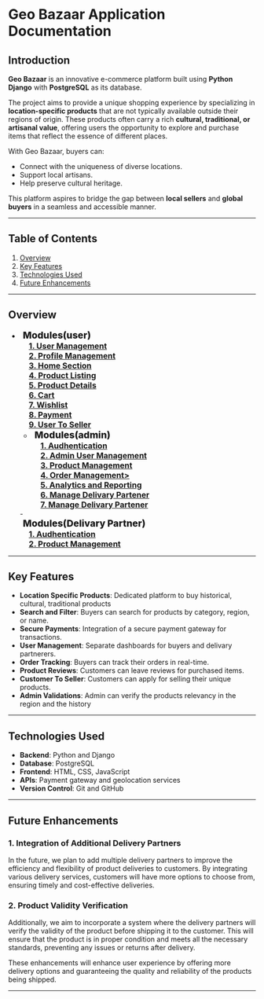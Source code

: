 # Geo Bazaar Application Documentation

## Introduction

**Geo Bazaar** is an innovative e-commerce platform built using **Python Django** with **PostgreSQL** as its database. 

The project aims to provide a unique shopping experience by specializing in **location-specific products** that are not typically available outside their regions of origin. These products often carry a rich **cultural, traditional, or artisanal value**, offering users the opportunity to explore and purchase items that reflect the essence of different places.

With Geo Bazaar, buyers can:
- Connect with the uniqueness of diverse locations.
- Support local artisans.
- Help preserve cultural heritage.

This platform aspires to bridge the gap between **local sellers** and **global buyers** in a seamless and accessible manner.

---

## Table of Contents

1. [Overview](#overview)  
2. [Key Features](#key-features)  
3. [Technologies Used](#technologies-used)   
7. [Future Enhancements](#future-enhancements)  

---
## Overview
- <div style="font-size:19px;padding-left:6px;font-weight:800;">
     Modules(user)<br>
      <a href="audhentication" style="font-size: 16px;font-weight:700;padding-left:12px;">1. User Management</a><br>
      <a href="profile" style="font-size: 16px;font-weight:700;padding-left:12px;">2. Profile Management</a><br>
      <a href="home" style="font-size: 16px;font-weight:700;padding-left:12px;">3. Home Section</a><br>
      <a href="product_listing" style="font-size: 16px;font-weight:700;padding-left:12px;">4. Product Listing</a><br> 
      <a href="product_details" style="font-size: 16px;font-weight:700;padding-left:12px;">5. Product Details</a><br> 
      <a href="cart" style="font-size: 16px;font-weight:700;padding-left:12px;">6. Cart</a><br> 
      <a href="wishlist" style="font-size: 16px;font-weight:700;padding-left:12px;">7. Wishlist</a><br> 
      <a href="payment" style="font-size: 16px;font-weight:700;        padding-left:12px;">8. Payment</a><br> 
      <a href="user_to_seller" style="font-size: 16px;font-weight:700;        padding-left:12px;">9. User To Seller</a><br> 
  </div>

  - <div style="font-size:19px;padding-left:6px;font-weight:800;">
     Modules(admin)<br>
      <a href="admin_audhenticato" style="font-size: 16px;font-weight:700;padding-left:12px;">1. Audhentication</a><br>
       <a href="admin_user_management" style="font-size: 16px;font-weight:700;padding-left:12px;">2. Admin User Management</a><br> 
      <a href="admin_product_management" style="font-size: 16px;font-weight:700;padding-left:12px;">3. Product Management</a><br>
      <a href="admin_order_management" style="font-size: 16px;font-weight:700;padding-left:12px;">4. Order Management><br>
      <a href="admin_reports_and_analytics" style="font-size: 16px;font-weight:700;padding-left:12px;">5. Analytics and Reporting</a><br> 
      <a href="admin_delivary_partner" style="font-size: 16px;font-weight:700;padding-left:12px;">6. Manage Delivary Partener</a><br> 
      <a href="admin_product_verification" style="font-size: 16px;font-weight:700;padding-left:12px;">7. Manage Delivary Partener</a><br> 
  </div>
  - <div style="font-size:19px;padding-left:6px;font-weight:800;">
     Modules(Delivary Partner)<br>
      <a href="delivary_audhentication" style="font-size: 16px;font-weight:700;padding-left:12px;">1. Audhentication</a><br>
      <a href="delivary_opearions" style="font-size: 16px;font-weight:700;padding-left:12px;">2. Product Management</a><br> 
  </div>
    



---

## Key Features

- **Location Specific Products**: Dedicated platform to buy historical, cultural, traditional products
- **Search and Filter**: Buyers can search for products by category, region, or name.  
- **Secure Payments**: Integration of a secure payment gateway for transactions.  
- **User Management**: Separate dashboards for buyers and delivary partnerers.  
- **Order Tracking**: Buyers can track their orders in real-time.  
- **Product Reviews**: Customers can leave reviews for purchased items.
- **Customer To Seller**: Customers can apply for selling their unique products.
- **Admin Validations**: Admin can verify the products relevancy in the region and the history 



---

## Technologies Used

- **Backend**: Python and Django  
- **Database**: PostgreSQL  
- **Frontend**: HTML, CSS, JavaScript  
- **APIs**: Payment gateway and geolocation services  
- **Version Control**: Git and GitHub  

---

## Future Enhancements

### 1. Integration of Additional Delivery Partners

In the future, we plan to add multiple delivery partners to improve the efficiency and flexibility of product deliveries to customers. By integrating various delivery services, customers will have more options to choose from, ensuring timely and cost-effective deliveries.

### 2. Product Validity Verification

Additionally, we aim to incorporate a system where the delivery partners will verify the validity of the product before shipping it to the customer. This will ensure that the product is in proper condition and meets all the necessary standards, preventing any issues or returns after delivery.

These enhancements will enhance user experience by offering more delivery options and guaranteeing the quality and reliability of the products being shipped.


---


